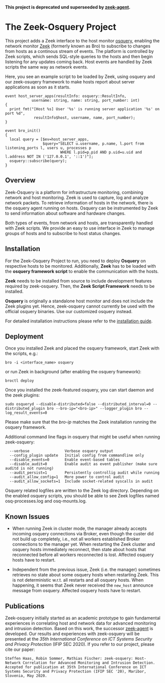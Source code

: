 **This project is deprecated und superseeded by [zeek-agent](https://github.com/zeek/zeek-agent).**

# The Zeek-Osquery Project #
This project adds a Zeek interface to the host monitor [osquery](https://osquery.io), enabling the network monitor [Zeek](https://www.zeek.org) (formerly known as Bro) to subscribe to changes from hosts as a continous stream of events. The platform is controlled by Zeek scripts, which sends SQL-style queries to the hosts and then begin listening for any updates coming back. Host events are handled by Zeek scripts the same way as network events.

Here, you see an example script to be loaded by Zeek, using osquery and our zeek-osuqery framework to make hosts report about server applications as soon as it starts.
```
event host_server_apps(resultInfo: osquery::ResultInfo,
	        username: string, name: string, port_number: int)
{
  print fmt("[Host %s] User '%s' is running server application '%s' on port %d", 
             resultInfo$host, username, name, port_number);
}

event bro_init()
{
  local query = [$ev=host_server_apps, 
                 $query="SELECT u.username, p.name, l.port from listening_ports l, users u, processes p 
                         WHERE l.pid=p.pid AND p.uid=u.uid and l.address NOT IN ('127.0.0.1', '::1')"];
  osquery::subscribe(query);
}
```

## Overview ##
Zeek-Osquery is a platform for infrastructure monitoring, combining network and host monitoring. Zeek is used to capture, log and analyze network packets. To retrieve information of hosts in the network, there is the osquery agent running on hosts. Osquery can be instrumented by Zeek to send information about software and hardware changes.

Both types of events, from network and hosts, are transparently handled with Zeek scripts. We provide an easy to use interface in Zeek to manage groups of hosts and to subscribe to host status changes.

## Installation ##
For the Zeek-Osquery Project to run, you need to deploy **Osquery** on respective hosts to be monitored. Additionally, **Zeek** has to be loaded with the **osquery framework script** to enable the communication with the hosts.

**Zeek** needs to be installed from source to include development features required by zeek-osquery.
Then, the **Zeek Script Framework** needs to be installed.

**Osquery** is originally a standalone host monitor and does not include the Zeek plugins yet. Hence, zeek-osquery cannot currently be used with the official osquery binaries. Use our customized osquery instead.

For detailed installation instructions please refer to the [installation guide](https://github.com/zeek/zeek-osquery/blob/master/install_guide.md).

## Deployment ##

Once you installed Zeek and placed the osquery framework, start Zeek with the scripts, e.g.:

	bro -i <interface_name> osquery

or run Zeek in background (after enabling the osquery framework):

    broctl deploy


Once you installed the zeek-featured osquery, you can start daemon and the zeek plugins:

	sudo osqueryd --disable-distributed=false --distributed_interval=0 --distributed_plugin bro --bro-ip="<bro-ip>" --logger_plugin bro --log_result_events=0

Please make sure that the *bro-ip* matches the Zeek installation running the osquery framework.

Additional command line flags in osquery that might be useful when running zeek-osquery:

      --verbose                Verbose osquery output
      --config_plugin update   Initial config from commandline only
      --disable_events=0       Enable event-based tables
      --disable_audit=0        Enable audit as event publisher (make sure auditd is not running)
      --audit_persist=1        Persistently controllig audit while running
      --audit_allow_config=1   More power to control audit
      --audit_allow_sockets=1  Include socket-related syscalls in audit

Osquery related logfiles are written to the Zeek log directory. Depending on the enabled osquery scripts, you should be able to see Zeek logfiles named osq-processes.log and osq-mounts.log.

## Known Issues ##

- When running Zeek in cluster mode, the manager already accepts incoming osquery connections via Broker, even though the custer did not build up completely, i.e., not all workers established Broker connections to the manager yet. When restarting the Zeek cluster and osquery hosts immediately reconnect, then state about hosts that reconnected before all workers reconnected is lost. Affected osquery hosts have to restart.

- Independent from the previous issue, Zeek (i.e. the manager) sometimes retrieves no state about some osquery hosts when restarting Zeek. This is not deterministic w.r.t. all restarts and all osquery hosts. When happening, it seems that Zeek never received the `new_host` announce message from osquery. Affected osquery hosts have to restart.

## Publications ##

Zeek-osquery initially started as an academic prototype to gain fundamental experiences in correlating host and network data for advanced monitoring and intrusion detection. Based on this work, the successor [zeek-agent](https://github.com/zeek/zeek-agent) is developed. Our results and experiences with zeek-osquery will be presented at the _35th International Conference on ICT Systems Security and Privacy Protection_ (IFIP SEC 2020). If you refer to our project, please cite our paper:

```
Steffen Haas, Robin Sommer, Mathias Fischer: zeek-osquery: Host-Network Correlation for Advanced Monitoring and Intrusion Detection. Accepted for publication at 35th International Conference on ICT Systems Security and Privacy Protection (IFIP SEC '20), Maribor, Slovenia, May 2020.
```
